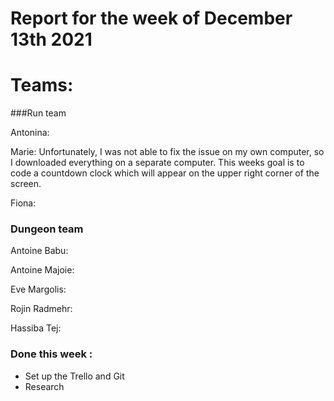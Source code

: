 #  Report for the week of December 13th 2021


# Teams:

###Run team





Antonina: 


Marie: Unfortunately, I was not able to fix the issue on my own computer, so I downloaded everything on a separate computer. This weeks goal is to code a countdown clock which will appear on the upper right corner of the screen.



Fiona: 









### Dungeon team

Antoine Babu:



Antoine Majoie:



Eve Margolis: 




Rojin Radmehr:



Hassiba Tej:


### Done this week :
- Set up the Trello and Git
- Research

  


